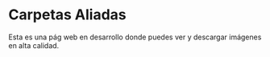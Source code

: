 # Carpetas Aliadas

Esta es una pág web en desarrollo donde puedes ver y descargar imágenes en alta calidad. 
